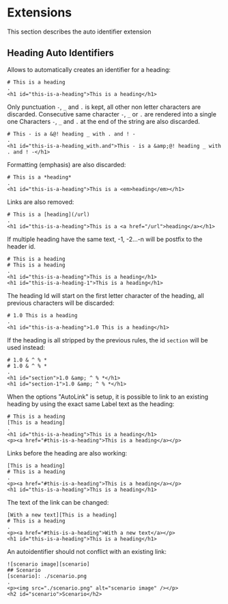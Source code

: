 # Extensions

This section describes the auto identifier extension

## Heading Auto Identifiers

Allows to automatically creates an identifier for a heading:

```````````````````````````````` example
# This is a heading
.
<h1 id="this-is-a-heading">This is a heading</h1>
````````````````````````````````

Only punctuation `-`, `_` and `.` is kept, all other non letter characters are discarded.
Consecutive same character `-`, `_` or `.` are rendered into a single one
Characters `-`, `_` and `.` at the end of the string are also discarded.

```````````````````````````````` example
# This - is a &@! heading _ with . and ! -
.
<h1 id="this-is-a-heading_with.and">This - is a &amp;@! heading _ with . and ! -</h1>
````````````````````````````````

Formatting (emphasis) are also discarded:

```````````````````````````````` example
# This is a *heading*
.
<h1 id="this-is-a-heading">This is a <em>heading</em></h1>
````````````````````````````````

Links are also removed:

```````````````````````````````` example
# This is a [heading](/url)
.
<h1 id="this-is-a-heading">This is a <a href="/url">heading</a></h1>
````````````````````````````````

If multiple heading have the same text, -1, -2...-n will be postfix to the header id.

```````````````````````````````` example
# This is a heading
# This is a heading
.
<h1 id="this-is-a-heading">This is a heading</h1>
<h1 id="this-is-a-heading-1">This is a heading</h1>
````````````````````````````````

The heading Id will start on the first letter character of the heading, all previous characters will be discarded:

```````````````````````````````` example
# 1.0 This is a heading
.
<h1 id="this-is-a-heading">1.0 This is a heading</h1>
````````````````````````````````

If the heading is all stripped by the previous rules, the id `section` will be used instead:

```````````````````````````````` example
# 1.0 & ^ % *
# 1.0 & ^ % *
.
<h1 id="section">1.0 &amp; ^ % *</h1>
<h1 id="section-1">1.0 &amp; ^ % *</h1>
````````````````````````````````

When the options "AutoLink" is setup, it is possible to link to an existing heading by using the 
exact same Label text as the heading:

```````````````````````````````` example
# This is a heading
[This is a heading]
.
<h1 id="this-is-a-heading">This is a heading</h1>
<p><a href="#this-is-a-heading">This is a heading</a></p>
````````````````````````````````

Links before the heading are also working:

```````````````````````````````` example
[This is a heading]
# This is a heading
.
<p><a href="#this-is-a-heading">This is a heading</a></p>
<h1 id="this-is-a-heading">This is a heading</h1>
````````````````````````````````

The text of the link can be changed:

```````````````````````````````` example
[With a new text][This is a heading]
# This is a heading
.
<p><a href="#this-is-a-heading">With a new text</a></p>
<h1 id="this-is-a-heading">This is a heading</h1>
````````````````````````````````

An autoidentifier should not conflict with an existing link:

```````````````````````````````` example
![scenario image][scenario]
## Scenario
[scenario]: ./scenario.png
.
<p><img src="./scenario.png" alt="scenario image" /></p>
<h2 id="scenario">Scenario</h2>
````````````````````````````````
